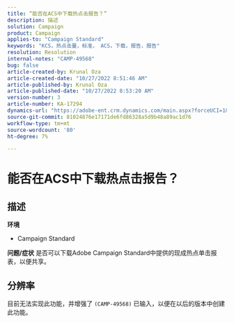 ```yaml
---
title: “能否在ACS中下载热点击报告？”
description: 描述
solution: Campaign
product: Campaign
applies-to: "Campaign Standard"
keywords: "KCS，热点击量，标准， ACS，下载，报告，报告"
resolution: Resolution
internal-notes: "CAMP-49568"
bug: false
article-created-by: Krunal Oza
article-created-date: "10/27/2022 8:51:46 AM"
article-published-by: Krunal Oza
article-published-date: "10/27/2022 8:53:20 AM"
version-number: 3
article-number: KA-17294
dynamics-url: "https://adobe-ent.crm.dynamics.com/main.aspx?forceUCI=1&pagetype=entityrecord&etn=knowledgearticle&id=0ecd9090-d455-ed11-bba2-6045bd006c82"
source-git-commit: 81024876e17171de6fd86328a5d9b48a89ac1d76
workflow-type: tm+mt
source-wordcount: '80'
ht-degree: 7%

---
```


# 能否在ACS中下载热点击报告？

## 描述

<b>环境</b>
- Campaign Standard



<b>问题/症状</b>
是否可以下载Adobe Campaign Standard中提供的现成热点单击报表，以便共享。


## 分辨率


目前无法实现此功能，并增强了 `(CAMP-49568)` 已输入，以便在以后的版本中创建此功能。


